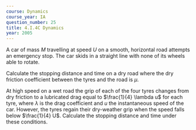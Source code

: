 ```yaml
---
course: Dynamics
course_year: IA
question_number: 25
title: 4.I.4C Dynamics
year: 2005
---
```



A car of mass $M$ travelling at speed $U$ on a smooth, horizontal road attempts an emergency stop. The car skids in a straight line with none of its wheels able to rotate.

Calculate the stopping distance and time on a dry road where the dry friction coefficient between the tyres and the road is $\mu$.

At high speed on a wet road the grip of each of the four tyres changes from dry friction to a lubricated drag equal to $\frac{1}{4} \lambda u$ for each tyre, where $\lambda$ is the drag coefficient and $u$ the instantaneous speed of the car. However, the tyres regain their dry-weather grip when the speed falls below $\frac{1}{4} U$. Calculate the stopping distance and time under these conditions.